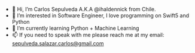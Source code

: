- 👋 Hi, I’m Carlos Sepulveda A.K.A @ihaldennick from Chile.
- 👀 I’m interested in Software Engineer, I love programming on Swift5 and Python
- 🌱 I’m currently learning Python + Machine Learning
- 📫 If you need to speak with me please reach me at my email: sepulveda.salazar.carlos@gmail.com

